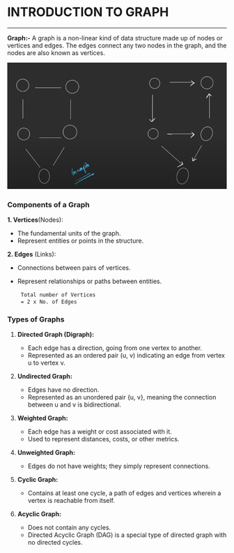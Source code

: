 # INTRODUCTION TO GRAPH

---

**Graph:-** A graph is a non-linear kind of data structure made up of nodes or vertices and edges. The edges connect any two nodes in the graph, and the nodes are also known as vertices.

![Alt text](./Images/image.png)

### Components of a Graph

**1. Vertices**(Nodes):

 - The fundamental units of the graph.
 - Represent entities or points in the structure.

**2. Edges** (Links):

 - Connections between pairs of vertices.
 - Represent relationships or paths between entities.

        Total number of Vertices
        = 2 x No. of Edges

### Types of Graphs

1. **Directed Graph (Digraph):**

   - Each edge has a direction, going from one vertex to another.
   - Represented as an ordered pair (u, v) indicating an edge from vertex u to vertex v.

2. **Undirected Graph:**

   - Edges have no direction.
   - Represented as an unordered pair {u, v}, meaning the connection between u and v is bidirectional.

3. **Weighted Graph:**
   - Each edge has a weight or cost associated with it.
   - Used to represent distances, costs, or other metrics.
4. **Unweighted Graph:**
   - Edges do not have weights; they simply represent connections.

5. **Cyclic Graph:**
   - Contains at least one cycle, a path of edges and vertices wherein a vertex is reachable from itself.

6. **Acyclic Graph:**
   - Does not contain any cycles.
   - Directed Acyclic Graph (DAG) is a special type of directed graph with no directed cycles.
